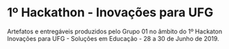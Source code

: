 # 1º Hackathon - Inovações para UFG
Artefatos e entregáveis produzidos pelo Grupo 01 no âmbito do 1º Hackaton Inovações para UFG - Soluções em Educação - 28 a 30 de Junho de 2019.
